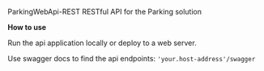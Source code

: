 ParkingWebApi-REST
RESTful API for the Parking solution

**How to use**

Run the api application locally or deploy to a web server.

Use swagger docs to find the api endpoints: ``` 'your.host-address'/swagger ```
